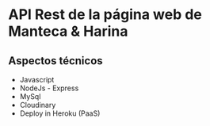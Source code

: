 # **API Rest de la página web de Manteca & Harina**

## Aspectos técnicos
- Javascript
- NodeJs - Express
- MySql
- Cloudinary
- Deploy in Heroku (PaaS)
